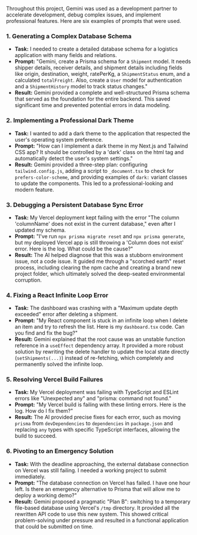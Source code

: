 Throughout this project, Gemini was used as a development partner to accelerate development, debug complex issues, and implement professional features. Here are six examples of prompts that were used.

### 1. Generating a Complex Database Schema
- **Task:** I needed to create a detailed database schema for a logistics application with many fields and relations.
- **Prompt:** "Gemini, create a Prisma schema for a `Shipment` model. It needs shipper details, receiver details, and shipment details including fields like origin, destination, weight, ratePerKg, a `ShipmentStatus` enum, and a calculated `totalFreight`. Also, create a `User` model for authentication and a `ShipmentHistory` model to track status changes."
- **Result:** Gemini provided a complete and well-structured Prisma schema that served as the foundation for the entire backend. This saved significant time and prevented potential errors in data modeling.

### 2. Implementing a Professional Dark Theme
- **Task:** I wanted to add a dark theme to the application that respected the user's operating system preference.
- **Prompt:** "How can I implement a dark theme in my Next.js and Tailwind CSS app? It should be controlled by a 'dark' class on the html tag and automatically detect the user's system settings."
- **Result:** Gemini provided a three-step plan: configuring `tailwind.config.js`, adding a script to `_document.tsx` to check for `prefers-color-scheme`, and providing examples of `dark:` variant classes to update the components. This led to a professional-looking and modern feature.

### 3. Debugging a Persistent Database Sync Error
- **Task:** My Vercel deployment kept failing with the error "The column 'columnName' does not exist in the current database," even after I updated my schema.
- **Prompt:** "I've run `npx prisma migrate reset` and `npx prisma generate`, but my deployed Vercel app is still throwing a 'Column does not exist' error. Here is the log. What could be the cause?"
- **Result:** The AI helped diagnose that this was a stubborn environment issue, not a code issue. It guided me through a "scorched earth" reset process, including clearing the npm cache and creating a brand new project folder, which ultimately solved the deep-seated environmental corruption.

### 4. Fixing a React Infinite Loop Error
- **Task:** The dashboard was crashing with a "Maximum update depth exceeded" error after deleting a shipment.
- **Prompt:** "My React component is stuck in an infinite loop when I delete an item and try to refresh the list. Here is my `dashboard.tsx` code. Can you find and fix the bug?"
- **Result:** Gemini explained that the root cause was an unstable function reference in a `useEffect` dependency array. It provided a more robust solution by rewriting the delete handler to update the local state directly (`setShipments(...)`) instead of re-fetching, which completely and permanently solved the infinite loop.

### 5. Resolving Vercel Build Failures
- **Task:** My Vercel deployment was failing with TypeScript and ESLint errors like "Unexpected any" and "prisma: command not found."
- **Prompt:** "My Vercel build is failing with these linting errors. Here is the log. How do I fix them?"
- **Result:** The AI provided precise fixes for each error, such as moving `prisma` from `devDependencies` to `dependencies` in `package.json` and replacing `any` types with specific TypeScript interfaces, allowing the build to succeed.

### 6. Pivoting to an Emergency Solution
- **Task:** With the deadline approaching, the external database connection on Vercel was still failing. I needed a working project to submit immediately.
- **Prompt:** "The database connection on Vercel has failed. I have one hour left. Is there an emergency alternative to Prisma that will allow me to deploy a working demo?"
- **Result:** Gemini proposed a pragmatic "Plan B": switching to a temporary file-based database using Vercel's `/tmp` directory. It provided all the rewritten API code to use this new system. This showed critical problem-solving under pressure and resulted in a functional application that could be submitted on time.